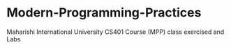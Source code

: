 # Modern-Programming-Practices
Maharishi International University CS401 Course (MPP) class exercised and Labs
